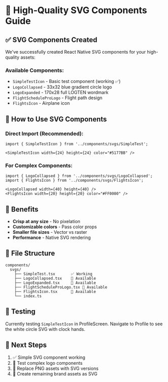 # 🎨 High-Quality SVG Components Guide

## ✅ SVG Components Created

We've successfully created React Native SVG components for your high-quality assets:

### Available Components:
- `SimpleTestIcon` - Basic test component (working ✅)
- `LogoCollapsed` - 33x32 blue gradient circle logo  
- `LogoExpanded` - 170x28 full LOGTEN wordmark
- `FlightScheduleProLogo` - Flight path design
- `FlightsIcon` - Airplane icon

## 🚀 How to Use SVG Components

### Direct Import (Recommended):
```tsx
import { SimpleTestIcon } from '../components/svgs/SimpleTest';

<SimpleTestIcon width={24} height={24} color="#5177BB" />
```

### For Complex Components:
```tsx
import { LogoCollapsed } from '../components/svgs/LogoCollapsed';
import { FlightsIcon } from '../components/svgs/FlightsIcon';

<LogoCollapsed width={40} height={40} />
<FlightsIcon width={20} height={20} color="#FF0000" />
```

## 🔧 Benefits

- **Crisp at any size** - No pixelation  
- **Customizable colors** - Pass color props
- **Smaller file sizes** - Vector vs raster
- **Performance** - Native SVG rendering

## 📂 File Structure

```
components/
  svgs/
    ├── SimpleTest.tsx       ✅ Working
    ├── LogoCollapsed.tsx    🔄 Available  
    ├── LogoExpanded.tsx     🔄 Available
    ├── FlightScheduleProLogo.tsx 🔄 Available
    ├── FlightsIcon.tsx      🔄 Available
    └── index.ts
```

## 🧪 Testing

Currently testing `SimpleTestIcon` in ProfileScreen.
Navigate to Profile to see the white circle SVG with clock hands.

## 📝 Next Steps

1. ✅ Simple SVG component working
2. 🔄 Test complex logo components  
3. 🔄 Replace PNG assets with SVG versions
4. 🔄 Create remaining brand assets as SVG
